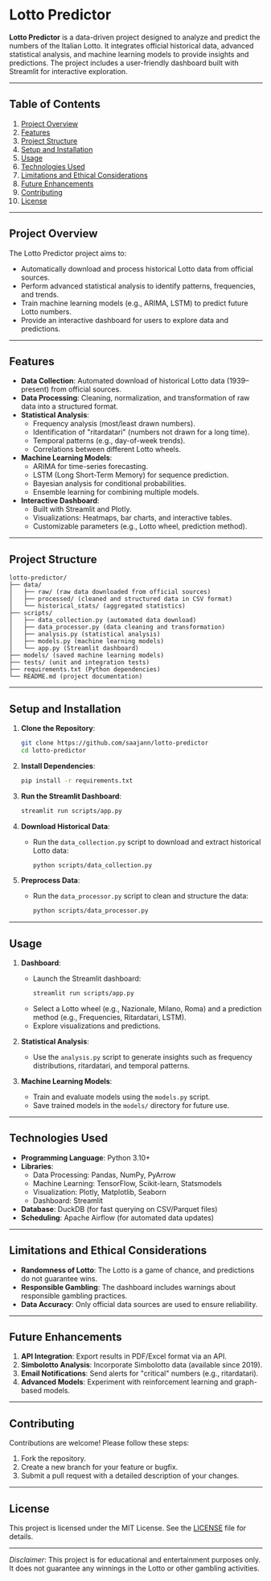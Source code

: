 # Lotto Predictor

**Lotto Predictor** is a data-driven project designed to analyze and predict the numbers of the Italian Lotto. It integrates official historical data, advanced statistical analysis, and machine learning models to provide insights and predictions. The project includes a user-friendly dashboard built with Streamlit for interactive exploration.

---

## Table of Contents
1. [Project Overview](#project-overview)
2. [Features](#features)
3. [Project Structure](#project-structure)
4. [Setup and Installation](#setup-and-installation)
5. [Usage](#usage)
6. [Technologies Used](#technologies-used)
7. [Limitations and Ethical Considerations](#limitations-and-ethical-considerations)
8. [Future Enhancements](#future-enhancements)
9. [Contributing](#contributing)
10. [License](#license)

---

## Project Overview

The Lotto Predictor project aims to:
- Automatically download and process historical Lotto data from official sources.
- Perform advanced statistical analysis to identify patterns, frequencies, and trends.
- Train machine learning models (e.g., ARIMA, LSTM) to predict future Lotto numbers.
- Provide an interactive dashboard for users to explore data and predictions.

---

## Features

- **Data Collection**: Automated download of historical Lotto data (1939–present) from official sources.
- **Data Processing**: Cleaning, normalization, and transformation of raw data into a structured format.
- **Statistical Analysis**:
  - Frequency analysis (most/least drawn numbers).
  - Identification of "ritardatari" (numbers not drawn for a long time).
  - Temporal patterns (e.g., day-of-week trends).
  - Correlations between different Lotto wheels.
- **Machine Learning Models**:
  - ARIMA for time-series forecasting.
  - LSTM (Long Short-Term Memory) for sequence prediction.
  - Bayesian analysis for conditional probabilities.
  - Ensemble learning for combining multiple models.
- **Interactive Dashboard**:
  - Built with Streamlit and Plotly.
  - Visualizations: Heatmaps, bar charts, and interactive tables.
  - Customizable parameters (e.g., Lotto wheel, prediction method).

---

## Project Structure

```
lotto-predictor/
├── data/
│   ├── raw/ (raw data downloaded from official sources)
│   ├── processed/ (cleaned and structured data in CSV format)
│   └── historical_stats/ (aggregated statistics)
├── scripts/
│   ├── data_collection.py (automated data download)
│   ├── data_processor.py (data cleaning and transformation)
│   ├── analysis.py (statistical analysis)
│   ├── models.py (machine learning models)
│   └── app.py (Streamlit dashboard)
├── models/ (saved machine learning models)
├── tests/ (unit and integration tests)
├── requirements.txt (Python dependencies)
└── README.md (project documentation)
```

---

## Setup and Installation

1. **Clone the Repository**:
   ```bash
   git clone https://github.com/saajann/lotto-predictor
   cd lotto-predictor
   ```

2. **Install Dependencies**:
   ```bash
   pip install -r requirements.txt
   ```

3. **Run the Streamlit Dashboard**:
   ```bash
   streamlit run scripts/app.py
   ```

4. **Download Historical Data**:
   - Run the `data_collection.py` script to download and extract historical Lotto data:
     ```bash
     python scripts/data_collection.py
     ```

5. **Preprocess Data**:
   - Run the `data_processor.py` script to clean and structure the data:
     ```bash
     python scripts/data_processor.py
     ```

---

## Usage

1. **Dashboard**:
   - Launch the Streamlit dashboard:
     ```bash
     streamlit run scripts/app.py
     ```
   - Select a Lotto wheel (e.g., Nazionale, Milano, Roma) and a prediction method (e.g., Frequencies, Ritardatari, LSTM).
   - Explore visualizations and predictions.

2. **Statistical Analysis**:
   - Use the `analysis.py` script to generate insights such as frequency distributions, ritardatari, and temporal patterns.

3. **Machine Learning Models**:
   - Train and evaluate models using the `models.py` script.
   - Save trained models in the `models/` directory for future use.

---

## Technologies Used

- **Programming Language**: Python 3.10+
- **Libraries**:
  - Data Processing: Pandas, NumPy, PyArrow
  - Machine Learning: TensorFlow, Scikit-learn, Statsmodels
  - Visualization: Plotly, Matplotlib, Seaborn
  - Dashboard: Streamlit
- **Database**: DuckDB (for fast querying on CSV/Parquet files)
- **Scheduling**: Apache Airflow (for automated data updates)

---

## Limitations and Ethical Considerations

- **Randomness of Lotto**: The Lotto is a game of chance, and predictions do not guarantee wins.
- **Responsible Gambling**: The dashboard includes warnings about responsible gambling practices.
- **Data Accuracy**: Only official data sources are used to ensure reliability.

---

## Future Enhancements

1. **API Integration**: Export results in PDF/Excel format via an API.
2. **Simbolotto Analysis**: Incorporate Simbolotto data (available since 2019).
3. **Email Notifications**: Send alerts for "critical" numbers (e.g., ritardatari).
4. **Advanced Models**: Experiment with reinforcement learning and graph-based models.

---

## Contributing

Contributions are welcome! Please follow these steps:
1. Fork the repository.
2. Create a new branch for your feature or bugfix.
3. Submit a pull request with a detailed description of your changes.

---

## License

This project is licensed under the MIT License. See the [LICENSE](LICENSE) file for details.

---

*Disclaimer*: This project is for educational and entertainment purposes only. It does not guarantee any winnings in the Lotto or other gambling activities.
